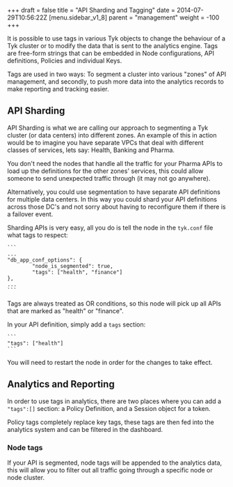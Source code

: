 +++
draft = false
title = "API Sharding and Tagging"
date = 2014-07-29T10:56:22Z
[menu.sidebar_v1_8]
    parent = "management"
    weight = -100
+++

It is possible to use tags in various Tyk objects to change the behaviour of a Tyk cluster or to modify the data that is sent to the analytics engine. Tags are free-form strings that can be embedded in Node configurations, API definitions, Policies and individual Keys.

Tags are used in two ways: To segment a cluster into various "zones" of API management, and secondly, to push more data into the analytics records to make reporting and tracking easier.

## API Sharding

API Sharding is what we are calling our approach to segmenting a Tyk cluster (or data centers) into different zones. An example of this in action would be to imagine you have separate VPCs that deal with different classes of services, lets say: Health, Banking and Pharma.

You don't need the nodes that handle all the traffic for your Pharma APIs to load up the definitions for the other zones' services, this could allow someone to send unexpected traffic through (it may not go anywhere).

Alternatively, you could use segmentation to have separate API definitions for multiple data centers. In this way you could shard your API definitions across those DC's and not sorry about having to reconfigure them if there is a failover event.

Sharding APIs is very easy, all you do is tell the node in the `tyk.conf` file what tags to respect:

	```
	...
	"db_app_conf_options": {
	        "node_is_segmented": true,
	        "tags": ["health", "finance"]
	},
	...
	```

Tags are always treated as OR conditions, so this node will pick up all APIs that are marked as "health" or "finance".

In your API definition, simply add a `tags` section:

	```
	"tags": ["health"]
	```

You will need to restart the node in order for the changes to take effect.

## Analytics and Reporting

In order to use tags in analytics, there are two places where you can add a `"tags":[]` section: a Policy Definition, and a Session object for a token.

Policy tags completely replace key tags, these tags are then fed into the analytics system and can be filtered in the dashboard.

### Node tags

If your API is segmented, node tags will be appended to the analytics data, this will allow you to filter out all traffic going through a specific node or node cluster.
